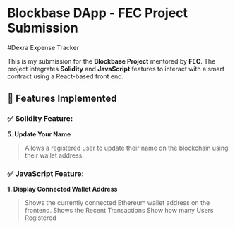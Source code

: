 # Blockbase DApp - FEC Project Submission
#Dexra Expense Tracker

This is my submission for the **Blockbase Project** mentored by **FEC**. The project integrates **Solidity** and **JavaScript** features to interact with a smart contract using a React-based front end.

## 🔧 Features Implemented

### ✅ Solidity Feature:
**5. Update Your Name**  
> Allows a registered user to update their name on the blockchain using their wallet address.

### ✅ JavaScript Feature:
**1. Display Connected Wallet Address**  
> Shows the currently connected Ethereum wallet address on the frontend.
> Shows the Recent Transactions
> Show how many Users Registered

